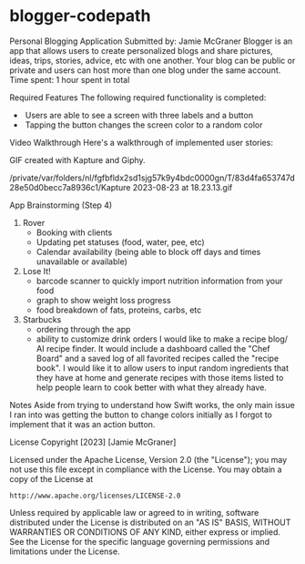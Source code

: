 # blogger-codepath
Personal Blogging Application
Submitted by: Jamie McGraner
Blogger is an app that allows users to create personalized blogs and share pictures, ideas, trips, stories, advice, etc with one another. Your blog can be public or private and users can host more than one blog under the same account.
Time spent: 1 hour spent in total

Required Features
The following required functionality is completed:
*  Users are able to see a screen with three labels and a button
*  Tapping the button changes the screen color to a random color

Video Walkthrough
Here's a walkthrough of implemented user stories:


GIF created with Kapture and Giphy.  

/private/var/folders/nl/fgfbfldx2sd1sjg57k9y4bdc0000gn/T/83d4fa653747d28e50d0becc7a8936c1/Kapture 2023-08-23 at 18.23.13.gif

App Brainstorming (Step 4)
1. Rover
    * Booking with clients
    * Updating pet statuses (food, water, pee, etc)
    * Calendar availability (being able to block off days and times unavailable or available)
2. Lose It!
    * barcode scanner to quickly import nutrition information from your food
    * graph to show weight loss progress
    * food breakdown of fats, proteins, carbs, etc
3. Starbucks
    * ordering through the app
    * ability to customize drink orders
I would like to make a recipe blog/ AI recipe finder. It would include a dashboard called the "Chef Board" and a saved log of all favorited recipes called the "recipe book". I would like it to allow users to input random ingredients that they have at home and generate recipes with those items listed to help people learn to cook better with what they already have.

Notes
Aside from trying to understand how Swift works, the only main issue I ran into was getting the button to change colors initially as I forgot to implement that it was an action button.

License
Copyright [2023] [Jamie McGraner]

Licensed under the Apache License, Version 2.0 (the "License");
you may not use this file except in compliance with the License.
You may obtain a copy of the License at

    http://www.apache.org/licenses/LICENSE-2.0

Unless required by applicable law or agreed to in writing, software
distributed under the License is distributed on an "AS IS" BASIS,
WITHOUT WARRANTIES OR CONDITIONS OF ANY KIND, either express or implied.
See the License for the specific language governing permissions and
limitations under the License.
